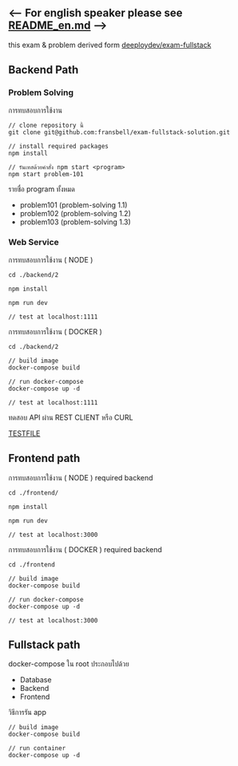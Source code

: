 ## <-- For english speaker please see [README_en.md](https://github.com/fransbell/exam-fullstack-solution/blob/main/README_en.md) -->

this exam & problem derived form [deeploydev/exam-fullstack](https://github.com/deeploydev/exam-fullstack)

## Backend Path

### Problem Solving

การทบสอบการใช้งาน

```
// clone repository นี้
git clone git@github.com:fransbell/exam-fullstack-solution.git

// install required packages
npm install

// รันเทสด้วยคำสั่ง npm start <program>
npm start problem-101

```

รายชื่อ program ทั้งหมด

- problem101 (problem-solving 1.1)
- problem102 (problem-solving 1.2)
- problem103 (problem-solving 1.3)

### Web Service

การทบสอบการใช้งาน ( NODE )

```
cd ./backend/2

npm install

npm run dev

// test at localhost:1111
```

การทบสอบการใช้งาน ( DOCKER )

```
cd ./backend/2

// build image
docker-compose build

// run docker-compose
docker-compose up -d

// test at localhost:1111
```

ทดสอบ API ผ่าน REST CLIENT หรือ CURL

[TESTFILE](https://github.com/fransbell/exam-fullstack-solution/tree/main/backend/2/test)

## Frontend path

การทบสอบการใช้งาน ( NODE ) required backend

```
cd ./frontend/

npm install

npm run dev

// test at localhost:3000
```

การทบสอบการใช้งาน ( DOCKER ) required backend

```
cd ./frontend

// build image
docker-compose build

// run docker-compose
docker-compose up -d

// test at localhost:3000
```

## Fullstack path

docker-compose ใน root ประกอบไปด้วย

- Database
- Backend
- Frontend

วิธีการรัน app

```
// build image
docker-compose build

// run container
docker-compose up -d

```
